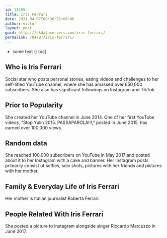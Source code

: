 ```yaml
---
id: 11285
title: Iris Ferrari
date: 2021-04-07T09:36:52+00:00
author: victor
layout: post
guid: https://ukdataservers.com/iris-ferrari/
permalink: /04/07/iris-ferrari/
---
```


* some text
{: toc}


## Who is Iris Ferrari



Social star who posts personal stories, eating videos and challenges to her self-titled YouTube channel, where she has amassed over 650,000 subscribers. She also has significant followings on Instagram and TikTok. 

                
                
                
## Prior to Popularity



She created her YouTube channel in June 2014. One of her first YouTube videos, &#8220;Stop Yulin 2015. PASSAPAROLA!!!,&#8221; posted in June 2015, has earned over 100,000 views. 

                
                
                
## Random data



She reached 100,000 subscribers on YouTube in May 2017 and posted about it to her Instagram with a cake and banner. Her Instagram posts primarily consist of selfies, solo shots, pictures with her friends and pictures with her mother.  

                
                
                
## Family & Everyday Life of Iris Ferrari



Her mother is Italian journalist Roberta Ferrari. 

                
                
                
## People Related With Iris Ferrari



She posted a picture to Instagram alongside singer Riccardo Marcuzzo in June 2017.  

                
              
            
          
          
          